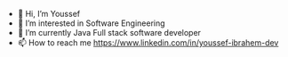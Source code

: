 - 👋 Hi, I’m Youssef
- 👀 I’m interested in Software Engineering
- 🌱 I’m currently Java Full stack software developer
- 📫 How to reach me https://www.linkedin.com/in/youssef-ibrahem-dev


<!---
Youssef02222/Youssef02222 is a ✨ special ✨ repository because its `README.md` (this file) appears on your GitHub profile.
You can click the Preview link to take a look at your changes.
--->

